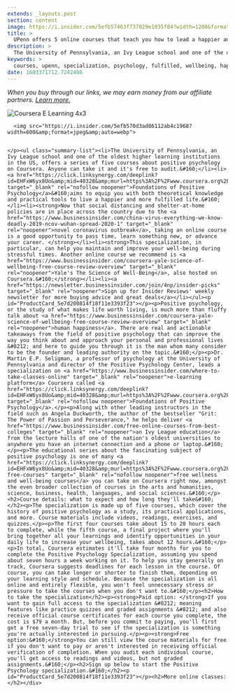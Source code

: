 ```yaml
--- 
extends: _layouts.post 
section: content 
image: https://i.insider.com/5efb57463f737029e1035f84?width=1200&format=jpeg 
title: > 
  UPenn offers 5 online courses that teach you how to lead a happier and more fulfilled life, and they're free for anyone to audit 
description: > 
  The University of Pennsylvania, an Ivy League school and one of the oldest higher learning institutions in the US, offers a series of five courses about positive psychology on Coursera.Foundations of Positive Psychology aims to equip you with both theoretical knowledge and practical tools to live a happier and more fulfilled life.Another online course we recommend is Yale's The Science of Well-Being, also hosted on Coursera.When you audit each individual course, you'll get access to readings and videos, but not graded assignments.Sign up below to start the Positive Psychology specialization. 
keywords: > 
  courses, upenn, specialization, psychology, fulfilled, wellbeing, happier, positive, course, online, lead, theyre, life, coursera, youll, offers, free, teach 
date: 1603371712.7242486 
--- 
```

<div><p class="financial-disclaimer"><i>When you buy through our links, we may earn money from our affiliate partners. <a href="https://www.insider-inc.com/commerce-on-insider-inc/">Learn more.</a></i></p><p>
      <img class="lazy-image " src="" alt="Coursera E Learning 4x3">
    
    
      <img src="https://i.insider.com/5efb570d3ad86112ab4c1968?width=600&amp;format=jpeg&amp;auto=webp">
    
    
    </p><ul class="summary-list"><li>The University of Pennsylvania, an Ivy League school and one of the oldest higher learning institutions in the US, offers a series of five courses about positive psychology on Coursera. Anyone can take it and it's free to audit.&#160;</li><li><a href="https://click.linksynergy.com/deeplink?id=EHFxW6yx8Uo&amp;mid=40328&amp;murl=https%3A%2F%2Fwww.coursera.org%2Fspecializations%2Fpositivepsychology" target="_blank" rel="nofollow noopener">Foundations of Positive Psychology</a>&#160;aims to equip you with both theoretical knowledge and practical tools to live a happier and more fulfilled life.&#160;</li><li><strong>Now that social distancing and shelter-at-home policies are in place across the country due to the <a href="https://www.businessinsider.com/china-virus-everything-we-know-deadly-2019-ncov-wuhan-spread-2020-1" target="_blank" rel="noopener">novel coronavirus outbreak</a>, taking an online course is a good opportunity to pass time, learn something new, or advance your career. </strong></li><li><strong>This specialization, in particular, can help you maintain and improve your well-being during stressful times. Another online course we recommend is <a href="https://www.businessinsider.com/coursera-yale-science-of-wellbeing-free-course-review-overview" target="_blank" rel="noopener">Yale's The Science of Well-Being</a>, also hosted on Coursera.&#160;</strong></li><li><a href="https://newsletter.businessinsider.com/join/4np/insider-picks" target="_blank" rel="noopener">Sign up for Insider Reviews' weekly newsletter for more buying advice and great deals</a></li></ul><p id="ProductCard_5e7d200814f18f11e3393f23"></p><p>Positive psychology, or the study of what makes life worth living, is much more than fluffy talk about <a href="https://www.businessinsider.com/coursera-yale-science-of-wellbeing-free-course-review-overview" target="_blank" rel="noopener">human happiness</a>. There are real and actionable takeaways from the field of positive psychology that can improve the way you think about and approach your personal and professional lives &#8212; and here to guide you through it is the man whom many consider to be the founder and leading authority on the topic.&#160;</p><p>Dr. Martin E.P. Seligman, a professor of psychology at the University of Pennsylvania and director of the Positive Psychology Center, leads a specialization on <a href="https://www.businessinsider.com/where-to-take-classes-online" target="_blank" rel="noopener">e-learning platform</a> Coursera called <a href="https://click.linksynergy.com/deeplink?id=EHFxW6yx8Uo&amp;mid=40328&amp;murl=https%3A%2F%2Fwww.coursera.org%2Fspecializations%2Fpositivepsychology" target="_blank" rel="nofollow noopener">Foundations of Positive Psychology</a>.</p><p>Along with other leading instructors in the field such as Angela Duckworth, the author of the bestseller "Grit: The Power of Passion and Perseverance," he helps deliver <a href="https://www.businessinsider.com/free-online-courses-from-best-colleges" target="_blank" rel="noopener">an Ivy League education</a> from the lecture halls of one of the nation's oldest universities to anywhere you have an internet connection and a phone or laptop.&#160;</p><p>The educational series about the fascinating subject of positive psychology is one of many <a href="https://click.linksynergy.com/deeplink?id=EHFxW6yx8Uo&amp;mid=40328&amp;murl=https%3A%2F%2Fwww.coursera.org%2Fpromo%2Fwellness-free-courses" target="_blank" rel="nofollow noopener">free wellness and well-being courses</a> you can take on Coursera right now, amongst the even broader collection of courses in the arts and humanities, science, business, health, languages, and social sciences.&#160;</p><h2>Course details: what to expect and how long they'll take&#160;</h2><p>The specialization is made up of five courses, which cover the history of positive psychology as a study, its practical applications, and more. Course materials include videos, readings, exercises, and quizzes.</p><p>The first four courses take about 15 to 20 hours each to complete, while the fifth course, a final project where you'll bring together all your learnings and identify opportunities in your daily life to increase your wellbeing, takes about 12 hours.&#160;</p><p>In total, Coursera estimates it'll take four months for you to complete the Positive Psychology Specialization, assuming you spend about seven hours a week working on it. To help you stay generally on track, Coursera suggests deadlines for each lesson in the course. Of course, you can take longer or shorter to finish them, depending on your learning style and schedule. Because the specialization is all online and entirely flexible, you won't feel unnecessary stress or pressure to take the courses when you don't want to.&#160;</p><h2>How to take the specialization</h2><p><strong>Paid option: </strong>If you want to gain full access to the specialization &#8212; meaning features like practice quizzes and graded assignments &#8212; and also receive official course certificates for each course you complete, the cost is $79 a month. But, before you commit to paying, you'll first get a free seven-day trial to see if the specialization is something you're actually interested in pursuing.</p><p><strong>Free option:&#160;</strong>You can still view the course materials for free if you don't want to pay or aren't interested in receiving official verification of completion. When you audit each individual course, you'll get access to readings and videos, but not graded assignments.&#160;</p><h2>Sign up below to start the Positive Psychology specialization.&#160;</h2><p id="ProductCard_5e7d200814f18f11e3393f23"></p><h2>More online classes:</h2></div>